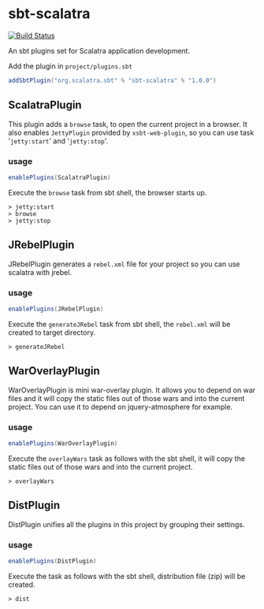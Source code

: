 sbt-scalatra
============

[![Build Status](https://travis-ci.org/scalatra/scalatra-sbt.svg)](https://travis-ci.org/scalatra/scalatra-sbt)

An sbt plugins set for Scalatra application development.

Add the plugin in `project/plugins.sbt`

```scala
addSbtPlugin("org.scalatra.sbt" % "sbt-scalatra" % "1.0.0")
```

## ScalatraPlugin

This plugin adds a `browse` task, to open the current project in a browser.
It also enables `JettyPlugin` provided by `xsbt-web-plugin`,
so you can use task '`jetty:start`' and '`jetty:stop`'.

### usage

```scala
enablePlugins(ScalatraPlugin)
```

Execute the `browse` task from sbt shell, the browser starts up.

```
> jetty:start
> browse
> jetty:stop
```

## JRebelPlugin

JRebelPlugin generates a `rebel.xml` file for your project so you can use scalatra with jrebel.

### usage

```scala
enablePlugins(JRebelPlugin)
```

Execute the `generateJRebel` task from sbt shell, the `rebel.xml` will be created to target directory.

```
> generateJRebel
```

## WarOverlayPlugin

WarOverlayPlugin is mini war-overlay plugin. It allows you to depend on war files and
it will copy the static files out of those wars and into the current project.
You can use it to depend on jquery-atmosphere for example.

### usage

```scala
enablePlugins(WarOverlayPlugin)
```

Execute the `overlayWars` task as follows with the sbt shell, it will copy the static files out of
those wars and into the current project.

```
> overlayWars
```

## DistPlugin

DistPlugin unifies all the plugins in this project by grouping their settings.

### usage

```scala
enablePlugins(DistPlugin)
```

Execute the task as follows with the sbt shell, distribution file (zip) will be created.

```
> dist
```

